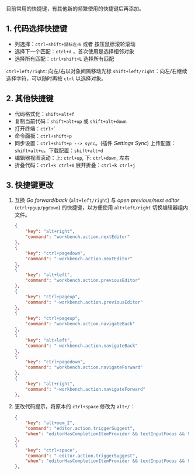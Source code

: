 目前常用的快捷键，有其他新的频繁使用的快捷键后再添加。

## 1. 代码选择快捷键

- 列选择：`ctrl+shift+鼠标左击` 或者 按压鼠标滚轮滚动
- 选择下一个匹配：`ctrl+d` ，首次使用是选择相邻对象
- 选择所有匹配：`ctrl+shift+L` 选择所有匹配

`ctrl+left/right`: 向左/右以对象间隔移动光标
`shift+left/right`：向左/右继续选择字符，可以随时再按 `ctrl` 以选择对象。

## 2. 其他快捷键

- 代码格式化：`shift+alt+f`
- 复制当前代码：`shift+alt+up` 或 `shift+alt+down`
- 打开终端：``ctrl+` ``
- 命令面板：`ctrl+shift+p`
- 同步设置：`ctrl+shift+p --> sync`。(插件 *Settings Sync*)
  上传配置：`shift+alt+u`，下载配置：`shift+alt+d`
- 编辑器视图滚动：上: `ctrl+up`, 下: `ctrl+down`, 左右
- 折叠代码：`ctrl+k ctrl+0`
  展开折叠：`ctrl+k ctrl+j`

## 3. 快捷键更改

1. 互换 *Go forward/back* (`alt+left/right`) 与 *open previous/next editor* (`ctrl+pgup/pgdown`) 的快捷键，以方便使用 `alt+left/right` 切换编辑器组内文件。

    ```json
    {
        "key": "alt+right",
        "command": "workbench.action.nextEditor"
    },
    {
        "key": "ctrl+pagedown",
        "command": "-workbench.action.nextEditor"
    },
    {
        "key": "alt+left",
        "command": "workbench.action.previousEditor"
    },
    {
        "key": "ctrl+pageup",
        "command": "-workbench.action.previousEditor"
    },
    {
        "key": "ctrl+pageup",
        "command": "workbench.action.navigateBack"
    },
    {
        "key": "alt+left",
        "command": "-workbench.action.navigateBack"
    },
    {
        "key": "ctrl+pagedown",
        "command": "workbench.action.navigateForward"
    },
    {
        "key": "alt+right",
        "command": "-workbench.action.navigateForward"
    },
    ```

2. 更改代码提示，将原本的 `ctrl+space` 修改为 `alt+/`：

   ```json
   {
       "key": "alt+oem_2",
       "command": "editor.action.triggerSuggest",
       "when": "editorHasCompletionItemProvider && textInputFocus && !editorReadonly"
   },
   {
       "key": "ctrl+space",
       "command": "-editor.action.triggerSuggest",
       "when": "editorHasCompletionItemProvider && textInputFocus && !editorReadonly"
   },
   ```
